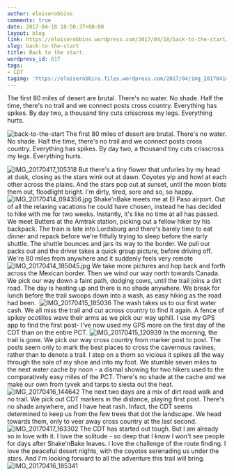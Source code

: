 ```yaml
---
author: eloiserobbins
comments: true
date: 2017-04-18 18:50:37+00:00
layout: blog
link: https://eloiserobbins.wordpress.com/2017/04/18/back-to-the-start/
slug: back-to-the-start
title: Back to the start.
wordpress_id: 617
tags:
- CDT
tagimg: 'https://eloiserobbins.files.wordpress.com/2017/04/img_20170414_1047462.jpg'
---
```


The first 80 miles of desert are brutal. There's no water. No shade. Half the time, there's no trail and we connect posts cross country. Everything has spikes. By day two, a thousand tiny cuts crisscross my legs. Everything hurts.


![back-to-the-start](https://eloiserobbins.files.wordpress.com/2017/04/img_20170414_1047462.jpg)
The first 80 miles of desert are brutal. There's no water. No shade. Half the time, there's no trail and we connect posts cross country. Everything has spikes. By day two, a thousand tiny cuts crisscross my legs. Everything hurts.

![IMG_20170417_105318](https://eloiserobbins.files.wordpress.com/2017/04/img_20170417_105318.jpg)
But there's a tiny flower that unfurles by my head at dusk, closing as the stars wink out at dawn. Coyotes yip and howl at each other across the plains. And the stars pop out at sunset, until the moon blots them out, floodlight bright. I'm dirty, tired, sore and so, so happy.
![IMG_20170414_094356.jpg](https://eloiserobbins.files.wordpress.com/2017/04/img_20170414_094356.jpg)
Shake'nBake meets me at El Paso airport. Out of all the relaxing vacations he could have chosen, instead he has decided to hike with me for two weeks. Instantly, it's like no time at all has passed. We meet Butters at the Amtrak station, picking out a fellow hiker by his backpack. The train is late into Lordsburg and there's barely time to eat dinner and repack before we're fitfully trying to sleep before the early shuttle.
The shuttle bounces and jars its way to the border. We pull our packs out and the driver takes a quick group picture, before driving off. We're 80 miles from anywhere and it suddenly feels very remote
![IMG_20170414_185045.jpg](https://eloiserobbins.files.wordpress.com/2017/04/img_20170414_185045.jpg)
We take more pictures and hop back and forth across the Mexican border. Then we wind our way north towards Canada. We pick our way down a faint path, dodging cows, until the trail joins a dirt road. The day is heating up and there is no shade anywhere. We break for lunch before the trail swoops down into a wash, as easy hiking as the road had been.
 ![IMG_20170415_185036](https://eloiserobbins.files.wordpress.com/2017/04/img_20170415_185036.jpg)
The wash takes us to our first water cash. We all miss the trail and cut across country to find it again. A fence of spikey ocotillos wave their arms as we pick our way uphill. I use my GPS app to find the first post- I've now used my GPS more on the first day of the CDT than on the entire PCT.
![IMG_20170415_120939](https://eloiserobbins.files.wordpress.com/2017/04/img_20170415_120939.jpg)
In the morning, the trail is gone. We pick our way cross country from marker post to post. The posts seem only to mark the best places to cross the cavernous ravines, rather than to denote a trail. I step on a thorn so vicious it spikes all the way through the sole of my shoe and into my foot. We stumble seven miles to the next water cache by noon - a dismal showing for two hikers used to the comparatively easy miles of the PCT. There's no shade at the cache and we make our own from tyvek and tarps to siesta out the heat.
![IMG_20170416_144642](https://eloiserobbins.files.wordpress.com/2017/04/img_20170416_144642.jpg)
The next two days are a mix of dirt road walk and no trail. We pick out CDT markers in the distance, playing first post. There's no shade anywhere, and I have heat rash. Infact, the CDT seems determined to keep us from the few trees that dot the landscape. We head towards them, only to veer away cross country at the last second.
![IMG_20170417_163302](https://eloiserobbins.files.wordpress.com/2017/04/img_20170417_163302.jpg)
The CDT has started out tough. But I am already so in love with it. I love the solitude - so deep that I know I won't see people for days after Shake'nBake leaves. I love the challenge of the route finding. I love the peaceful desert nights, with the coyotes serenading us under the stars. And I'm looking forward to all the adventure this trail will bring.
![IMG_20170416_185341](https://eloiserobbins.files.wordpress.com/2017/04/img_20170416_185341.jpg)

